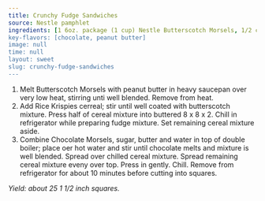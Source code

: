 ```yaml
---
title: Crunchy Fudge Sandwiches
source: Nestle pamphlet
ingredients: [1 6oz. package (1 cup) Nestle Butterscotch Morsels, 1/2 cup peanut butter, 4 cups Rice Krispies cereal, 1 6oz. package (1 cup) Nestle Semisweet Chocolate Morsels, 1/2 cup sifted confectioner's sugar, 2 tablespoons soft butter or margarine]
key-flavors: [chocolate, peanut butter]
image: null
time: null
layout: sweet
slug: crunchy-fudge-sandwiches
---
```


1. Melt Butterscotch Morsels with peanut butter in heavy saucepan over very low heat, stirring unti well blended. Remove from heat.
2. Add Rice Krispies cerreal; stir until well coated with butterscotch mixture. Press half of cereal mixture into buttered 8 x 8 x 2. Chill in refrigerator while preparing fudge mixture. Set remaining cereal mixture aside.
3. Combine Chocolate Morsels, sugar, butter and water in top of double boiler; place oer hot water and stir until chocolate melts and mixture is well blended. Spread over chilled cereal mixture. Spread remaining cereal mixture eveny over top. Press in gently. Chill. Remove from refrigerator for about 10 minutes before cutting into squares.

*Yield: about 25 1 1/2 inch squares.*